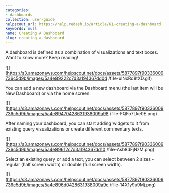```yaml
---
categories:
- dashboards
collection: user-guide
helpscout_url: https://help.redash.io/article/61-creating-a-dashboard
keywords: null
name: Creating A Dashboard
slug: creating-a-dashboard
---
```

A dashboard is defined as a combination of visualizations and text boxes. Want
to know more? Keep reading!

![](https://s3.amazonaws.com/helpscout.net/docs/assets/5877897f90336009736c5d9b/images/5a4e89222c7d3a194367dd0d
/file-uINxRd8tXD.gif)

You can add a new dashboard via the Dashboard menu (the last item will be New
Dashboard) or via the home screen:

![](https://s3.amazonaws.com/helpscout.net/docs/assets/5877897f90336009736c5d9b/images/5a4e89470428631938009a98
/file-FQFo7Lke0E.png)

After naming your dashboard, you can start adding widgets to it from existing
query visualizations or create different commentary texts.

![](https://s3.amazonaws.com/helpscout.net/docs/assets/5877897f90336009736c5d9b/images/5a4e89612c7d3a194367dd10
/file-Asb8dFjNzM.png)

Select an existing query or add a text, you can select between 2 sizes -
regular (half screen width) or double (full screen width).

![](https://s3.amazonaws.com/helpscout.net/docs/assets/5877897f90336009736c5d9b/images/5a4e896d0428631938009a9c
/file-14X1y9u9Mj.png)

